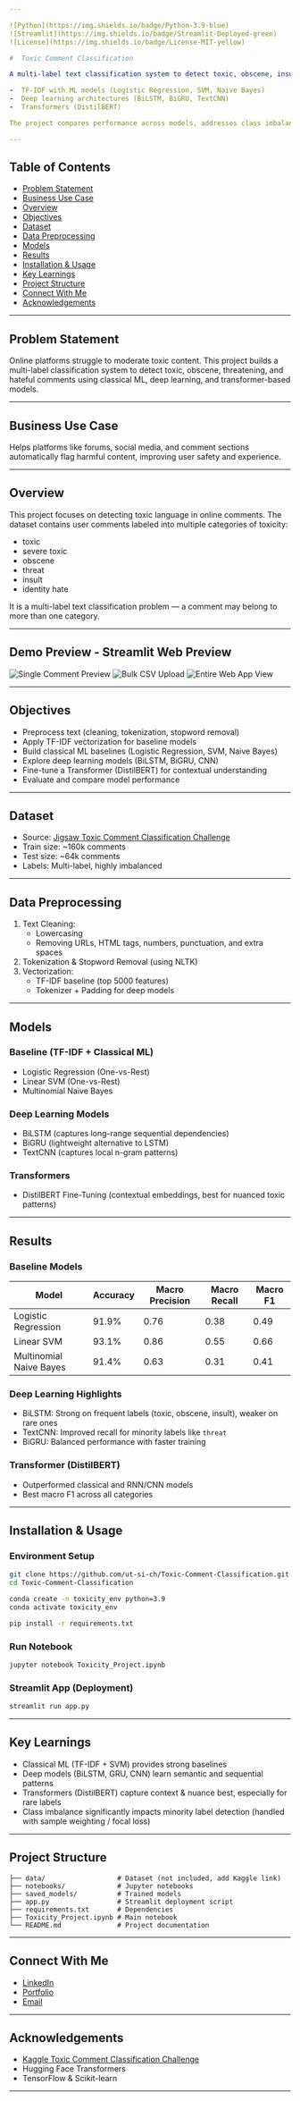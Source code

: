 ```yaml
---

![Python](https://img.shields.io/badge/Python-3.9-blue)
![Streamlit](https://img.shields.io/badge/Streamlit-Deployed-green)
![License](https://img.shields.io/badge/License-MIT-yellow)

#  Toxic Comment Classification

A multi-label text classification system to detect toxic, obscene, insulting, and hateful comments using:

-  TF-IDF with ML models (Logistic Regression, SVM, Naive Bayes)
-  Deep learning architectures (BiLSTM, BiGRU, TextCNN)
-  Transformers (DistilBERT)

The project compares performance across models, addresses class imbalance, and deploys results in a Streamlit app.

---
```


## Table of Contents

- [Problem Statement](#problem-statement)
- [Business Use Case](#business-use-case)
- [Overview](#overview)
- [Objectives](#objectives)
- [Dataset](#dataset)
- [Data Preprocessing](#data-preprocessing)
- [Models](#models)
- [Results](#results)
- [Installation & Usage](#installation--usage)
- [Key Learnings](#key-learnings)
- [Project Structure](#project-structure)
- [Connect With Me](#connect-with-me)
- [Acknowledgements](#acknowledgements)

---

## Problem Statement

Online platforms struggle to moderate toxic content. This project builds a multi-label classification system to detect toxic, obscene, threatening, and hateful comments using classical ML, deep learning, and transformer-based models.

---

## Business Use Case

Helps platforms like forums, social media, and comment sections automatically flag harmful content, improving user safety and experience.

---

##  Overview

This project focuses on detecting toxic language in online comments. The dataset contains user comments labeled into multiple categories of toxicity:

- toxic
- severe toxic
- obscene
- threat
- insult
- identity hate

It is a multi-label text classification problem — a comment may belong to more than one category.

---

##  Demo Preview - Streamlit Web Preview

![Single Comment Preview ](<img width="700" height="747" alt="Single_comment_ss" src="https://github.com/user-attachments/assets/46574a54-1eac-4b7a-9c92-7d9a04666204" />
)
![Bulk CSV Upload](<img width="688" height="737" alt="bulk_csv_comment_ss" src="https://github.com/user-attachments/assets/14ae0c0b-e0ac-4c81-907f-aa45cd1e1ad8" />
)
![Entire Web App View](<img width="1883" height="876" alt="image" src="https://github.com/user-attachments/assets/0798efbd-c90e-4790-8c81-7c39a867922f" />)

---

## Objectives

- Preprocess text (cleaning, tokenization, stopword removal)
- Apply TF-IDF vectorization for baseline models
- Build classical ML baselines (Logistic Regression, SVM, Naive Bayes)
- Explore deep learning models (BiLSTM, BiGRU, CNN)
- Fine-tune a Transformer (DistilBERT) for contextual understanding
- Evaluate and compare model performance

---

## Dataset

- Source: [Jigsaw Toxic Comment Classification Challenge](https://www.kaggle.com/c/jigsaw-toxic-comment-classification-challenge)
- Train size: ~160k comments
- Test size: ~64k comments
- Labels: Multi-label, highly imbalanced

---

##  Data Preprocessing

1. Text Cleaning:
   - Lowercasing
   - Removing URLs, HTML tags, numbers, punctuation, and extra spaces
2. Tokenization & Stopword Removal (using NLTK)
3. Vectorization:
   - TF-IDF baseline (top 5000 features)
   - Tokenizer + Padding for deep models

---

##  Models

###  Baseline (TF-IDF + Classical ML)

- Logistic Regression (One-vs-Rest)
- Linear SVM (One-vs-Rest)
- Multinomial Naive Bayes

###  Deep Learning Models

- BiLSTM (captures long-range sequential dependencies)
- BiGRU (lightweight alternative to LSTM)
- TextCNN (captures local n-gram patterns)

###  Transformers

- DistilBERT Fine-Tuning (contextual embeddings, best for nuanced toxic patterns)

---

##  Results

###  Baseline Models

| Model                   | Accuracy | Macro Precision | Macro Recall | Macro F1 |
|------------------------|----------|-----------------|--------------|----------|
| Logistic Regression     | 91.9%    | 0.76            | 0.38         | 0.49     |
| Linear SVM              | 93.1%    | 0.86            | 0.55         | 0.66     |
| Multinomial Naive Bayes | 91.4%    | 0.63            | 0.31         | 0.41     |

### Deep Learning Highlights

- BiLSTM: Strong on frequent labels (toxic, obscene, insult), weaker on rare ones
- TextCNN: Improved recall for minority labels like `threat`
- BiGRU: Balanced performance with faster training

### Transformer (DistilBERT)

- Outperformed classical and RNN/CNN models
- Best macro F1 across all categories

---

##  Installation & Usage

### Environment Setup

```bash
git clone https://github.com/ut-si-ch/Toxic-Comment-Classification.git
cd Toxic-Comment-Classification

conda create -n toxicity_env python=3.9
conda activate toxicity_env

pip install -r requirements.txt
```

### Run Notebook

```bash
jupyter notebook Toxicity_Project.ipynb
```

### Streamlit App (Deployment)

```bash
streamlit run app.py
```

---

## Key Learnings

- Classical ML (TF-IDF + SVM) provides strong baselines
- Deep models (BiLSTM, GRU, CNN) learn semantic and sequential patterns
- Transformers (DistilBERT) capture context & nuance best, especially for rare labels
- Class imbalance significantly impacts minority label detection (handled with sample weighting / focal loss)

---

## Project Structure

```
├── data/                  # Dataset (not included, add Kaggle link)
├── notebooks/             # Jupyter notebooks
├── saved_models/          # Trained models
├── app.py                 # Streamlit deployment script
├── requirements.txt       # Dependencies
├── Toxicity_Project.ipynb # Main notebook
└── README.md              # Project documentation
```

---

## Connect With Me

- [LinkedIn](https://www.linkedin.com/in/uttam-singh-chaudhary-98408214b)
- [Portfolio](https://datascienceportfol.io/uttamsinghchaudhary)
- [Email](mailto:uttamsinghchaudhary@gmail.com)

---

## Acknowledgements

- [Kaggle Toxic Comment Classification Challenge](https://www.kaggle.com/c/jigsaw-toxic-comment-classification-challenge)
- Hugging Face Transformers
- TensorFlow & Scikit-learn

---
